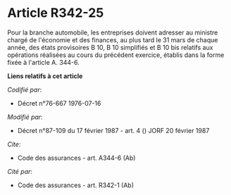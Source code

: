 # Article R342-25

Pour la branche automobile, les entreprises doivent adresser au ministre chargé de l'économie et des finances, au plus tard
le 31 mars de chaque année, des états provisoires B 10, B 10 simplifiés et B 10 bis relatifs aux opérations réalisées au
cours du précédent exercice, établis dans la forme fixée à l'article A. 344-6.

**Liens relatifs à cet article**

_Codifié par_:

  - Décret n°76-667 1976-07-16

_Modifié par_:

  - Décret n°87-109 du 17 février 1987 - art. 4 () JORF 20 février 1987

_Cite_:

  - Code des assurances - art. A344-6 (Ab)

_Cité par_:

  - Code des assurances - art. R342-1 (Ab)
